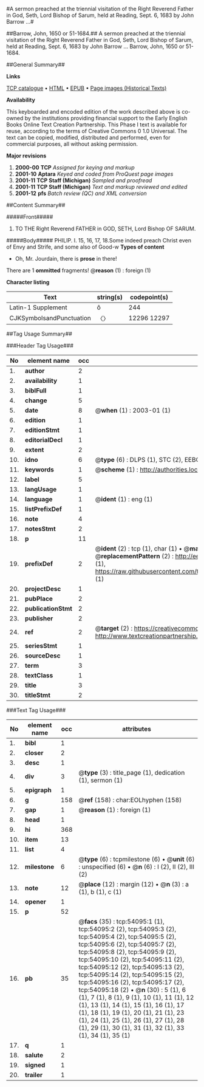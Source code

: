 #A sermon preached at the triennial visitation of the Right Reverend Father in God, Seth, Lord Bishop of Sarum, held at Reading, Sept. 6, 1683 by John Barrow ...#

##Barrow, John, 1650 or 51-1684.##
A sermon preached at the triennial visitation of the Right Reverend Father in God, Seth, Lord Bishop of Sarum, held at Reading, Sept. 6, 1683 by John Barrow ...
Barrow, John, 1650 or 51-1684.

##General Summary##

**Links**

[TCP catalogue](http://www.ota.ox.ac.uk/tcp/)  • 
[HTML](http://tei.it.ox.ac.uk/tcp/Texts-HTML/free/A31/A31093.html)  • 
[EPUB](http://tei.it.ox.ac.uk/tcp/Texts-EPUB/free/A31/A31093.epub) • 
[Page images (Historical Texts)](https://data.historicaltexts.jisc.ac.uk/view?pubId=eebo-12100194e&pageId=eebo-12100194e-54095-1)

**Availability**

This keyboarded and encoded edition of the
	       work described above is co-owned by the institutions
	       providing financial support to the Early English Books
	       Online Text Creation Partnership. This Phase I text is
	       available for reuse, according to the terms of Creative
	       Commons 0 1.0 Universal. The text can be copied,
	       modified, distributed and performed, even for
	       commercial purposes, all without asking permission.

**Major revisions**

1. __2000-00__ __TCP__ *Assigned for keying and markup*
1. __2001-10__ __Aptara__ *Keyed and coded from ProQuest page images*
1. __2001-11__ __TCP Staff (Michigan)__ *Sampled and proofread*
1. __2001-11__ __TCP Staff (Michigan)__ *Text and markup reviewed and edited*
1. __2001-12__ __pfs__ *Batch review (QC) and XML conversion*

##Content Summary##

#####Front#####

1. TO THE
Right Reverend FATHER in GOD,
SETH,
Lord Bishop
OF
SARUM.

#####Body#####
PHILIP. I. 15, 16, 17, 18.Some indeed preach Christ even of Envy and Strife,
and some also of Good-w
**Types of content**

  * Oh, Mr. Jourdain, there is **prose** in there!

There are 1 **ommitted** fragments! 
 @__reason__ (1) : foreign (1)

**Character listing**


|Text|string(s)|codepoint(s)|
|---|---|---|
|Latin-1 Supplement|ô|244|
|CJKSymbolsandPunctuation|〈〉|12296 12297|

##Tag Usage Summary##

###Header Tag Usage###

|No|element name|occ|attributes|
|---|---|---|---|
|1.|__author__|2||
|2.|__availability__|1||
|3.|__biblFull__|1||
|4.|__change__|5||
|5.|__date__|8| @__when__ (1) : 2003-01 (1)|
|6.|__edition__|1||
|7.|__editionStmt__|1||
|8.|__editorialDecl__|1||
|9.|__extent__|2||
|10.|__idno__|6| @__type__ (6) : DLPS (1), STC (2), EEBO-CITATION (1), OCLC (1), VID (1)|
|11.|__keywords__|1| @__scheme__ (1) : http://authorities.loc.gov/ (1)|
|12.|__label__|5||
|13.|__langUsage__|1||
|14.|__language__|1| @__ident__ (1) : eng (1)|
|15.|__listPrefixDef__|1||
|16.|__note__|4||
|17.|__notesStmt__|2||
|18.|__p__|11||
|19.|__prefixDef__|2| @__ident__ (2) : tcp (1), char (1)  •  @__matchPattern__ (2) : ([0-9\-]+):([0-9IVX]+) (1), (.+) (1)  •  @__replacementPattern__ (2) : http://eebo.chadwyck.com/downloadtiff?vid=$1&page=$2 (1), https://raw.githubusercontent.com/textcreationpartnership/Texts/master/tcpchars.xml#$1 (1)|
|20.|__projectDesc__|1||
|21.|__pubPlace__|2||
|22.|__publicationStmt__|2||
|23.|__publisher__|2||
|24.|__ref__|2| @__target__ (2) : https://creativecommons.org/publicdomain/zero/1.0/ (1), http://www.textcreationpartnership.org/docs/. (1)|
|25.|__seriesStmt__|1||
|26.|__sourceDesc__|1||
|27.|__term__|3||
|28.|__textClass__|1||
|29.|__title__|3||
|30.|__titleStmt__|2||


###Text Tag Usage###

|No|element name|occ|attributes|
|---|---|---|---|
|1.|__bibl__|1||
|2.|__closer__|2||
|3.|__desc__|1||
|4.|__div__|3| @__type__ (3) : title_page (1), dedication (1), sermon (1)|
|5.|__epigraph__|1||
|6.|__g__|158| @__ref__ (158) : char:EOLhyphen (158)|
|7.|__gap__|1| @__reason__ (1) : foreign (1)|
|8.|__head__|1||
|9.|__hi__|368||
|10.|__item__|13||
|11.|__list__|4||
|12.|__milestone__|6| @__type__ (6) : tcpmilestone (6)  •  @__unit__ (6) : unspecified (6)  •  @__n__ (6) : I (2), II (2), III (2)|
|13.|__note__|12| @__place__ (12) : margin (12)  •  @__n__ (3) : a (1), b (1), c (1)|
|14.|__opener__|1||
|15.|__p__|52||
|16.|__pb__|35| @__facs__ (35) : tcp:54095:1 (1), tcp:54095:2 (2), tcp:54095:3 (2), tcp:54095:4 (2), tcp:54095:5 (2), tcp:54095:6 (2), tcp:54095:7 (2), tcp:54095:8 (2), tcp:54095:9 (2), tcp:54095:10 (2), tcp:54095:11 (2), tcp:54095:12 (2), tcp:54095:13 (2), tcp:54095:14 (2), tcp:54095:15 (2), tcp:54095:16 (2), tcp:54095:17 (2), tcp:54095:18 (2)  •  @__n__ (30) : 5 (1), 6 (1), 7 (1), 8 (1), 9 (1), 10 (1), 11 (1), 12 (1), 13 (1), 14 (1), 15 (1), 16 (1), 17 (1), 18 (1), 19 (1), 20 (1), 21 (1), 23 (1), 24 (1), 25 (1), 26 (1), 27 (1), 28 (1), 29 (1), 30 (1), 31 (1), 32 (1), 33 (1), 34 (1), 35 (1)|
|17.|__q__|1||
|18.|__salute__|2||
|19.|__signed__|1||
|20.|__trailer__|1||
